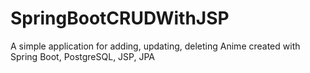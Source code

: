 # SpringBootCRUDWithJSP
A simple application for adding, updating, deleting Anime created with Spring Boot, PostgreSQL, JSP, JPA
